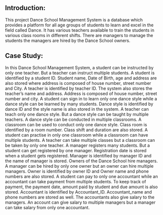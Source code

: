 <h2>Introduction:</h2>
<p>This project Dance School Management System is a database which provides a platform for all age groups of students to learn and excel in the field called Dance. It has various teachers available to train the students in various class rooms in different shifts. There are managers to manage the students the managers are hired by the Dance School owners.</p>
<h2>Case Study:</h2>
<p>
In this Dance School Management System, a student can be instructed by only one teacher. But a teacher can instruct multiple students. A student is identified by a student ID. Student name, Date of Birth, age and address are also stored where address is composed of house number, street number and City. A teacher is identified by teacher ID. The system also stores the teacher’s name and address. Address is composed of house number, street number and city. A student can sign in to learn only one dance style while a dance style can be learned by many students. Dance style is identified by dance ID and the style name is also stored in the system. A teacher can teach only one dance style. But a dance style can be taught by multiple teachers. A dance style can be conducted in multiple classrooms. A classroom can be used to conduct only one dance style. Class room is identified by a room number. Class shift and duration are also stored. A student can practise in only one classroom while a classroom can have multiple students. A teacher can take multiple classes but a classroom can be taken by only one teacher. A manager registers many students. But a student can get registered by one manager. Registration date is stored when a student gets registered. Manager is identified by manager ID and the name of manager is stored. Owners of the Dance School hire managers. A manager can be hired by only one owner but an owner can hire multiple managers. Owner is identified by owner ID and Owner name and phone numbers are also stored. A student can pay to only one accountant while an accountant can take payment from multiple students. To keep track of payment, the payment date, amount paid by student and due amount is also stored. Accountant is identified by Accountant_ID. Accountant_name and phone numbers are stored as well. The accountants also give salary to the managers. An account can give salary to multiple managers but a manager can take salary from only one accountant.</p>